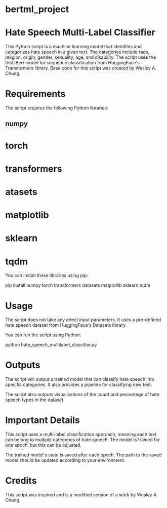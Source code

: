 # bertml_project

# Hate Speech Multi-Label Classifier
This Python script is a machine learning model that identifies and categorizes hate speech in a given text. The categories include race, religion, origin, gender, sexuality, age, and disability. The script uses the DistilBert model for sequence classification from HuggingFace's Transformers library. Base code for this script was created by Wesley A. Chung.

# Requirements
The script requires the following Python libraries:

## numpy
# torch
# transformers
# atasets
# matplotlib
# sklearn
# tqdm 

You can install these libraries using pip:

pip install numpy torch transformers datasets matplotlib sklearn tqdm

# Usage
The script does not take any direct input parameters. It uses a pre-defined hate speech dataset from HuggingFace's Datasets library.

You can run the script using Python:

python hate_speech_multilabel_classifier.py

# Outputs
The script will output a trained model that can classify hate speech into specific categories. It also provides a pipeline for classifying new text.

The script also outputs visualizations of the count and percentage of hate speech types in the dataset.

# Important Details
This script uses a multi-label classification approach, meaning each text can belong to multiple categories of hate speech. The model is trained for one epoch, but this can be adjusted.

The trained model's state is saved after each epoch. The path to the saved model should be updated according to your environment.

# Credits
This script was inspired and is a modified version of a work by Wesley A. Chung. 

